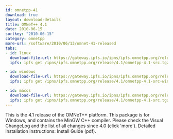 ```yaml
---
id: omnetpp-41
download: true
layout: download-details
title: OMNeT++ 4.1
date: 2010-06-15
sortkey: "2010-06-15"
category: omnetpp
more-url: /software/2010/06/13/omnet-41-released
tabs:
- id: linux
  download-file-url: https://gateway.ipfs.io/ipns/ipfs.omnetpp.org/release/4.1/omnetpp-4.1-src.tgz
  ipfs: ipfs get /ipns/ipfs.omnetpp.org/release/4.1/omnetpp-4.1-src.tgz

- id: windows
  download-file-url: https://gateway.ipfs.io/ipns/ipfs.omnetpp.org/release/4.1/omnetpp-4.1-src-windows.zip
  ipfs: ipfs get /ipns/ipfs.omnetpp.org/release/4.1/omnetpp-4.1-src-windows.zip

- id: macos
  download-file-url: https://gateway.ipfs.io/ipns/ipfs.omnetpp.org/release/4.1/omnetpp-4.1-src.tgz
  ipfs: ipfs get /ipns/ipfs.omnetpp.org/release/4.1/omnetpp-4.1-src.tgz
---
```


This is the 4.1 release of the OMNeT++ platform. This package is for Windows,
and contains the MinGW C++ compiler. Please check the Visual ChangeLog and the
list of all changes since 4.0 (click 'more'). Detailed installation
instructions: Install Guide (pdf).


